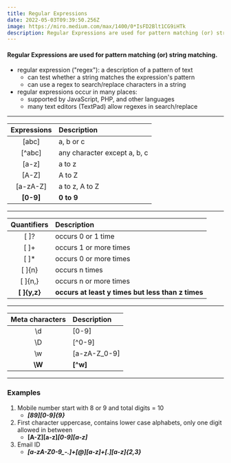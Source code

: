 ```yaml
---
title: Regular Expressions
date: 2022-05-03T09:39:50.256Z
image: https://miro.medium.com/max/1400/0*IsFD2Blt1CG9iHTk
description: Regular Expressions are used for pattern matching (or) string matching.
---
```

#### Regular Expressions are used for pattern matching (or) string matching.

* regular expression ("regex"): a description of a pattern of text
   - can test whether a string matches the expression's pattern
   - can use a regex to search/replace characters in a string
* regular expressions occur in many places: 
   - supported by JavaScript, PHP, and other languages 
   - many text editors (TextPad) allow regexes in search/replace

---
**Expressions**|**Description**
:-----:|:-----
[abc]|a, b or c
[^abc]|any character except a, b, c
[a-z]|a to z
[A-Z]|A to Z
[a-zA-Z]|a to z, A to Z
**[0-9]**|**0 to 9**

---

**Quantifiers**|**Description**
:-----:|:-----
[  ]?|occurs 0 or 1 time
[  ]+|occurs 1 or more times
[  ]*|occurs 0 or more times
[  ]{n}|occurs n times
[  ]{n,}|occurs n or more times
**[  ]{y,z}**|**occurs at least y times but less than z times**

---

**Meta characters**|**Description**
:-----:|:-----
\d|[0-9]
\D|[^0-9]
\w|[a-zA-Z\_0-9]
**\W**|**[\^w]**

---

### Examples

1. Mobile number start with 8 or 9 and total digits = 10 
   - ***[89][0-9]{9}***
2. First character uppercase, contains lower case alphabets, only one digit allowed in between 
   - **[A-Z][a-z]*[0-9][a-z]***
3. Email ID 
   - ***[a-zA-Z0-9_\-\.]+[@][a-z]+[\.][a-z]{2,3}***